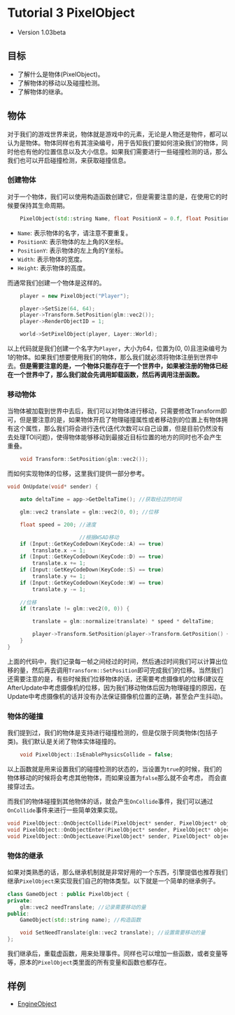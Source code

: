 # Tutorial 3 PixelObject

- Version 1.03beta

## 目标

- 了解什么是物体(PixelObject)。
- 了解物体的移动以及碰撞检测。
- 了解物体的继承。

## 物体

对于我们的游戏世界来说，物体就是游戏中的元素，无论是人物还是物件，都可以认为是物体。物体同样也有其渲染编号，用于告知我们要如何渲染我们的物体，同时他也有他的位置信息以及大小信息。如果我们需要进行一些碰撞检测的话，那么我们也可以开启碰撞检测，来获取碰撞信息。

### 创建物体

对于一个物体，我们可以使用构造函数创建它，但是需要注意的是，在使用它的时候要保持其生命周期。

```C++
    PixelObject(std::string Name, float PositionX = 0.f, float PositionY = 0.f, float Width = 1.f, float Height = 1);
```

- `Name`: 表示物体的名字，请注意不要重复。
- `PositionX`: 表示物体的左上角的X坐标。
- `PositionY`: 表示物体的左上角的Y坐标。
- `Width`: 表示物体的宽度。
- `Height`: 表示物体的高度。

而通常我们创建一个物体是这样的。

```C++
    player = new PixelObject("Player");

    player->SetSize(64, 64);
    player->Transform.SetPosition(glm::vec2());
    player->RenderObjectID = 1;

    world->SetPixelObject(player, Layer::World);
```

以上代码就是我们创建一个名字为`Player`，大小为64，位置为(0, 0)且渲染编号为1的物体。如果我们想要使用我们的物体，那么我们就必须将物体注册到世界中去。**但是需要注意的是，一个物体只能存在于一个世界中，如果被注册的物体已经在一个世界中了，那么我们就会先调用卸载函数，然后再调用注册函数。**

### 移动物体

当物体被加载到世界中去后，我们可以对物体进行移动，只需要修改Transform即可，但是要注意的是，如果物体开启了物理碰撞属性或者移动到的位置上有物体拥有这个属性，那么我们将会进行迭代(迭代次数可以自己设置，但是目前仍然没有去处理TOI问题)，使得物体能够移动到最接近目标位置的地方的同时也不会产生重叠。

```C++
	void Transform::SetPosition(glm::vec2());
```

而如何实现物体的位移，这里我们提供一部分参考。

```C++
void OnUpdate(void* sender) {

	auto deltaTime = app->GetDeltaTime(); //获取经过的时间

	glm::vec2 translate = glm::vec2(0, 0); //位移

	float speed = 200; //速度

					   //根据WSAD移动
	if (Input::GetKeyCodeDown(KeyCode::A) == true)
		translate.x -= 1;
	if (Input::GetKeyCodeDown(KeyCode::D) == true)
		translate.x += 1;
	if (Input::GetKeyCodeDown(KeyCode::S) == true)
		translate.y += 1;
	if (Input::GetKeyCodeDown(KeyCode::W) == true)
		translate.y -= 1;
	
	//位移
	if (translate != glm::vec2(0, 0)) {

		translate = glm::normalize(translate) * speed * deltaTime;

		player->Transform.SetPosition(player->Transform.GetPosition() + translate);
	}
}
```

上面的代码中，我们记录每一帧之间经过的时间，然后通过时间我们可以计算出位移的量，然后再去调用`Transform::SetPosition`即可完成我们的位移。当然我们还需要注意的是，有些时候我们位移物体的话，还需要考虑摄像机的位移(建议在AfterUpdate中考虑摄像机的位移，因为我们移动物体后因为物理碰撞的原因，在Update中考虑摄像机的话并没有办法保证摄像机位置的正确，甚至会产生抖动)。

### 物体的碰撞

我们提到过，我们的物体是支持进行碰撞检测的，但是仅限于同类物体(包括子类)。我们默认是关闭了物体实体碰撞的。

```C++
    void PixelObject::IsEnablePhysicsCollide = false;
```

以上函数就是用来设置我们的碰撞检测的状态的，当设置为`true`的时候，我们的物体移动的时候将会考虑其他物体，而如果设置为`false`那么就不会考虑， 而会直接穿过去。

而我们的物体碰撞到其他物体的话，就会产生`OnCollide`事件，我们可以通过`OnCollide`事件来进行一些简单效果实现。

```C++
void PixelObject::OnObjectCollide(PixelObject* sender, PixelObject* object);
void PixelObject::OnObjectEnter(PixelObject* sender, PixelObject* object);
void PixelObject::OnObjectLeave(PixelObject* sender, PixelObject* object);
```

### 物体的继承

如果对类熟悉的话，那么继承机制就是非常好用的一个东西，引擎提倡也推荐我们继承`PixelObject`来实现我们自己的物体类型。以下就是一个简单的继承例子。

```C++
class GameObject : public PixelObject {
private:
	glm::vec2 needTranslate; //记录需要移动的量
public:
	GameObject(std::string name); //构造函数

	void SetNeedTranslate(glm::vec2 translate); //设置需要移动的量
};
```

我们继承后，重载虚函数，用来处理事件。同样也可以增加一些函数，或者变量等等，原本的`PixelObject`类里面的所有变量和函数也都存在。

## 样例

- [EngineObject](https://github.com/LinkClinton/PixelWorldEngineSample/tree/master/EngineObject
)